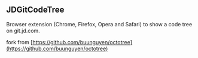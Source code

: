 ## JDGitCodeTree

Browser extension (Chrome, Firefox, Opera and Safari) to show a code tree on git.jd.com.

fork from [https://github.com/buunguyen/octotree](https://github.com/buunguyen/octotree)


